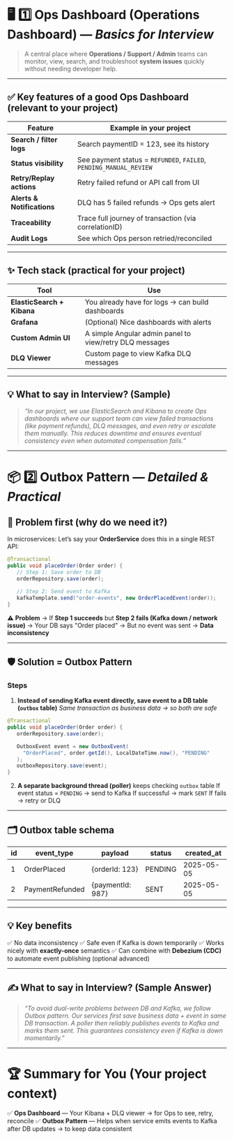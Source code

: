 # 🖥️ 1️⃣ **Ops Dashboard (Operations Dashboard)** — *Basics for Interview*

> A central place where **Operations / Support / Admin** teams can monitor, view, search, and troubleshoot **system issues** quickly without needing developer help.

---

## ✅ **Key features of a good Ops Dashboard (relevant to your project)**

| Feature                    | Example in your project                                            |
| -------------------------- | ------------------------------------------------------------------ |
| **Search / filter logs**   | Search paymentID = 123, see its history                            |
| **Status visibility**      | See payment status = `REFUNDED`, `FAILED`, `PENDING_MANUAL_REVIEW` |
| **Retry/Replay actions**   | Retry failed refund or API call from UI                            |
| **Alerts & Notifications** | DLQ has 5 failed refunds → Ops gets alert                          |
| **Traceability**           | Trace full journey of transaction (via correlationID)              |
| **Audit Logs**             | See which Ops person retried/reconciled                            |

---

## ✨ **Tech stack (practical for your project)**

| Tool                       | Use                                                     |
| -------------------------- | ------------------------------------------------------- |
| **ElasticSearch + Kibana** | You already have for logs → can build dashboards        |
| **Grafana**                | (Optional) Nice dashboards with alerts                  |
| **Custom Admin UI**        | A simple Angular admin panel to view/retry DLQ messages |
| **DLQ Viewer**             | Custom page to view Kafka DLQ messages                  |

---

## 💡 **What to say in Interview? (Sample)**

> *“In our project, we use ElasticSearch and Kibana to create Ops dashboards where our support team can view failed transactions (like payment refunds), DLQ messages, and even retry or escalate them manually. This reduces downtime and ensures eventual consistency even when automated compensation fails.”*

---

# 📦 2️⃣ **Outbox Pattern** — *Detailed & Practical*

## 🧐 **Problem first (why do we need it?)**

In microservices:
Let’s say your **OrderService** does this in a single REST API:

```java
@Transactional
public void placeOrder(Order order) {
   // Step 1: Save order to DB
   orderRepository.save(order);

   // Step 2: Send event to Kafka
   kafkaTemplate.send("order-events", new OrderPlacedEvent(order));
}
```

⚠️ **Problem** →
If **Step 1 succeeds** but **Step 2 fails (Kafka down / network issue)**
→ Your DB says "Order placed"
→ But no event was sent → **Data inconsistency**

---

## 🛡️ **Solution = Outbox Pattern**

### Steps

1. **Instead of sending Kafka event directly, save event to a DB table (`outbox` table)**
   *Same transaction as business data → so both are safe*

```java
@Transactional
public void placeOrder(Order order) {
   orderRepository.save(order);

   OutboxEvent event = new OutboxEvent(
     "OrderPlaced", order.getId(), LocalDateTime.now(), "PENDING"
   );
   outboxRepository.save(event);
}
```

2. **A separate background thread (poller)** keeps checking `outbox` table
   If event status = `PENDING` → send to Kafka
   If successful → mark `SENT`
   If fails → retry or DLQ

---

## 🗂️ **Outbox table schema**

| id | event\_type     | payload          | status  | created\_at |
| -- | --------------- | ---------------- | ------- | ----------- |
| 1  | OrderPlaced     | {orderId: 123}   | PENDING | 2025-05-05  |
| 2  | PaymentRefunded | {paymentId: 987} | SENT    | 2025-05-05  |

---

## 💡 **Key benefits**

✅ No data inconsistency
✅ Safe even if Kafka is down temporarily
✅ Works nicely with **exactly-once** semantics
✅ Can combine with **Debezium (CDC)** to automate event publishing (optional advanced)

---

## ✍️ **What to say in Interview? (Sample Answer)**

> *“To avoid dual-write problems between DB and Kafka, we follow Outbox pattern. Our services first save business data + event in same DB transaction. A poller then reliably publishes events to Kafka and marks them sent. This guarantees consistency even if Kafka is down momentarily.”*

---

# 🏆 **Summary for You (Your project context)**

✅ **Ops Dashboard**
— Your Kibana + DLQ viewer → for Ops to see, retry, reconcile
✅ **Outbox Pattern**
— Helps when service emits events to Kafka after DB updates → to keep data consistent
